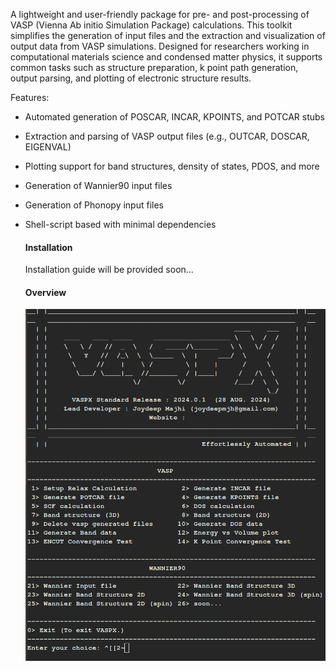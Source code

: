 A lightweight and user-friendly package for pre- and post-processing of VASP (Vienna Ab initio Simulation Package) calculations. 
 This toolkit simplifies the generation of input files and the extraction and visualization of output data from VASP simulations. 
 Designed for researchers working in computational materials science and condensed matter physics, it supports common tasks such as 
 structure preparation, k point path generation, output parsing, and plotting of electronic structure results.

Features:
- Automated generation of POSCAR, INCAR, KPOINTS, and POTCAR stubs
- Extraction and parsing of VASP output files (e.g., OUTCAR, DOSCAR, EIGENVAL)
- Plotting support for band structures, density of states, PDOS, and more
- Generation of Wannier90 input files
- Generation of Phonopy input files
- Shell-script based with minimal dependencies

  #### Installation
  Installation guide will be provided soon...

  #### Overview

  <p align="center">
  <img src="Figures/Demo.png" alt="..." title="..." width="600" style="display:inline-block;"/>
</p>
